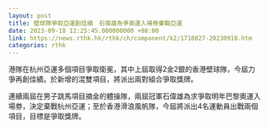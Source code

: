 ```yaml
---
layout: post
title: 壁球隊爭取亞運創佳績　石偉雄為爭奧運入場券棄戰亞運
date: 2023-09-18 12:25:45.000000000 +08:00
link: https://news.rthk.hk/rthk/ch/component/k2/1718827-20230918.htm
categories: rthk
---
```


港隊在杭州亞運多個項目爭取衛冕，其中上屆取得2金2銀的香港壁球隊，今屆力爭再創佳績。於新增的混雙項目，將派出兩對組合爭取獎牌。

連續兩屆在男子跳馬項目摘金的體操隊，兩屆冠軍石偉雄為求爭取明年巴黎奧運入場劵，決定棄戰杭州亞運；至於香港滑浪風帆隊，今屆將派出4名運動員出戰兩個項目，目標是爭取獎牌。
